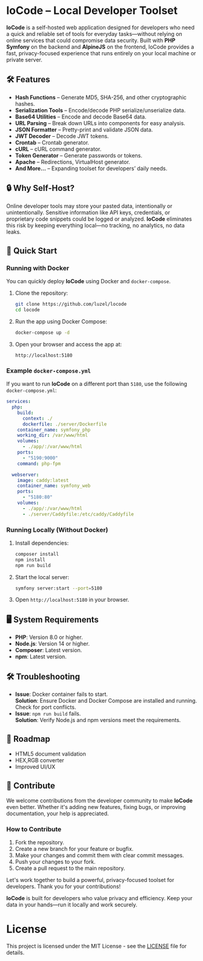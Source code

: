 # loCode – Local Developer Toolset

**loCode** is a self-hosted web application designed for developers who need a quick and reliable set of tools for everyday tasks—without relying on online services that could compromise data security. Built with **PHP Symfony** on the backend and **AlpineJS** on the frontend, loCode provides a fast, privacy-focused experience that runs entirely on your local machine or private server.

## 🛠 Features  
- **Hash Functions** – Generate MD5, SHA-256, and other cryptographic hashes.  
- **Serialization Tools** – Encode/decode PHP serialize/unserialize data.  
- **Base64 Utilities** – Encode and decode Base64 data.  
- **URL Parsing** – Break down URLs into components for easy analysis.  
- **JSON Formatter** – Pretty-print and validate JSON data.  
- **JWT Decoder** – Decode JWT tokens.  
- **Crontab** – Crontab generator.  
- **cURL** – cURL command generator.  
- **Token Generator** – Generate passwords or tokens.  
- **Apache** – Redirections, VirtualHost generator.
- **And More…** – Expanding toolset for developers’ daily needs.  

## 🔒 Why Self-Host?  
Online developer tools may store your pasted data, intentionally or unintentionally. Sensitive information like API keys, credentials, or proprietary code snippets could be logged or analyzed. **loCode** eliminates this risk by keeping everything local—no tracking, no analytics, no data leaks.  

## 🚀 Quick Start  

### Running with Docker  
You can quickly deploy **loCode** using Docker and `docker-compose`.  

1. Clone the repository:  
   ```sh
   git clone https://github.com/luzel/locode
   cd locode
   ```  
2. Run the app using Docker Compose:  
   ```sh
   docker-compose up -d
   ```  
3. Open your browser and access the app at:  
   ```
   http://localhost:5180
   ```  

### Example `docker-compose.yml`  

If you want to run **loCode** on a different port than `5180`, use the following `docker-compose.yml`:  

```yaml
services:
  php:
    build:
      context: ./
      dockerfile: ./server/Dockerfile
    container_name: symfony_php
    working_dir: /var/www/html
    volumes:
      - ./app/:/var/www/html
    ports:
      - "5190:9000"
    command: php-fpm

  webserver:
    image: caddy:latest
    container_name: symfony_web
    ports:
      - "5180:80"
    volumes:
      - ./app/:/var/www/html
      - ./server/Caddyfile:/etc/caddy/Caddyfile
```

### Running Locally (Without Docker)  
1. Install dependencies:  
   ```bash
   composer install
   npm install
   npm run build
   ```  
2. Start the local server:  
   ```bash
   symfony server:start --port=5180
   ```  
3. Open `http://localhost:5180` in your browser.  

## 🖥 System Requirements  
- **PHP**: Version 8.0 or higher.  
- **Node.js**: Version 14 or higher.  
- **Composer**: Latest version.  
- **npm**: Latest version.  

## 🛠 Troubleshooting  
- **Issue**: Docker container fails to start.  
  **Solution**: Ensure Docker and Docker Compose are installed and running. Check for port conflicts.  
- **Issue**: `npm run build` fails.  
  **Solution**: Verify Node.js and npm versions meet the requirements.  

## 📌 Roadmap  
- HTML5 document validation  
- HEX,RGB converter  
- Improved UI/UX

## 🤝 Contribute
We welcome contributions from the developer community to make **loCode** even better. Whether it's adding new features, fixing bugs, or improving documentation, your help is appreciated. 

### How to Contribute
1. Fork the repository.
2. Create a new branch for your feature or bugfix.
3. Make your changes and commit them with clear commit messages.
4. Push your changes to your fork.
5. Create a pull request to the main repository.

Let's work together to build a powerful, privacy-focused toolset for developers. Thank you for your contributions!

**loCode** is built for developers who value privacy and efficiency. Keep your data in your hands—run it locally and work securely.

# License

This project is licensed under the MIT License - see the [LICENSE](https://opensource.org/licenses/MIT) file for details.